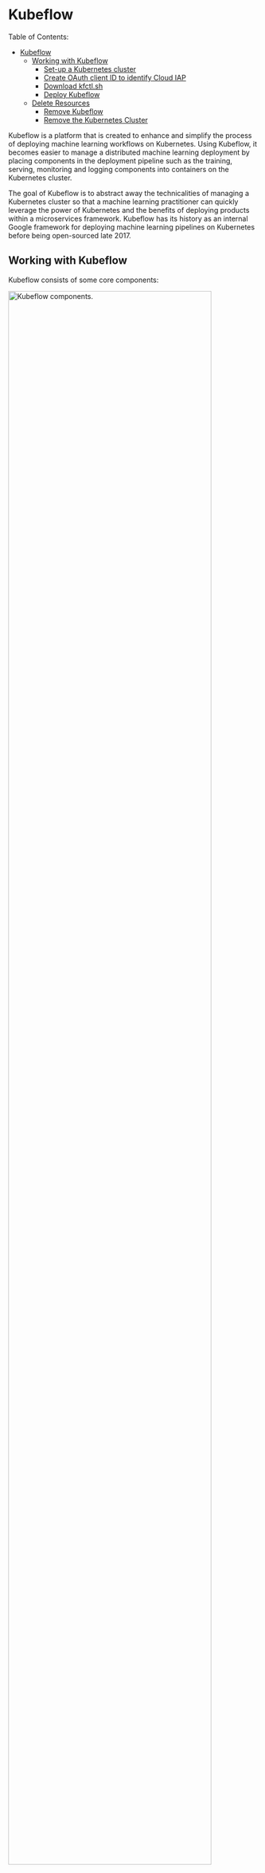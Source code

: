 # Kubeflow

Table of Contents:
- [Kubeflow](#kubeflow)
  - [Working with Kubeflow](#working-with-kubeflow)
    - [Set-up a Kubernetes cluster](#set-up-a-kubernetes-cluster)
    - [Create OAuth client ID to identify Cloud IAP](#create-oauth-client-id-to-identify-cloud-iap)
    - [Download kfctl.sh](#download-kfctlsh)
    - [Deploy Kubeflow](#deploy-kubeflow)
  - [Delete Resources](#delete-resources)
    - [Remove Kubeflow](#remove-kubeflow)
    - [Remove the Kubernetes Cluster](#remove-the-kubernetes-cluster)

Kubeflow is a platform that is created to enhance and simplify the process of deploying machine learning workflows on Kubernetes. Using Kubeflow, it becomes easier to manage a distributed machine learning deployment by placing components in the deployment pipeline such as the training, serving, monitoring and logging components into containers on the Kubernetes cluster.

The goal of Kubeflow is to abstract away the technicalities of managing a Kubernetes cluster so that a machine learning practitioner can quickly leverage the power of Kubernetes and the benefits of deploying products within a microservices framework. Kubeflow has its history as an internal Google framework for deploying machine learning pipelines on Kubernetes before being open-sourced late 2017.

## Working with Kubeflow
Kubeflow consists of some core components:

<img src="img/kubeflow-components.png" alt="Kubeflow components." height=90% width=90% />

### Set-up a Kubernetes cluster
```bash
# create a GKE cluster
gcloud container clusters create ekaba-gke-cluster
```

```
Creating cluster ekaba-gke-cluster in us-central1-a... Cluster is being health-checked (master is healthy)...done.
Created [https://container.googleapis.com/v1/projects/oceanic-sky-230504/zones/us-central1-a/clusters/ekaba-gke-cluster].
To inspect the contents of your cluster, go to: https://console.cloud.google.com/kubernetes/workload_/gcloud/us-central1-a/ekaba-gke-cluster?project=oceanic-sky-230504
kubeconfig entry generated for ekaba-gke-cluster.
NAME               LOCATION       MASTER_VERSION  MASTER_IP      MACHINE_TYPE   NODE_VERSION  NUM_NODES  STATUS
ekaba-gke-cluster  us-central1-a  1.11.7-gke.4    35.193.101.24  n1-standard-1  1.11.7-gke.4  3          RUNNING
```

```bash
# view the nodes of the kubernetes cluster on GKE
kubectl get nodes
```

```
NAME                                               STATUS    ROLES     AGE       VERSION
gke-ekaba-gke-cluster-default-pool-0f55a72b-0707   Ready     <none>    4m        v1.11.7-gke.4
gke-ekaba-gke-cluster-default-pool-0f55a72b-b0xv   Ready     <none>    4m        v1.11.7-gke.4
gke-ekaba-gke-cluster-default-pool-0f55a72b-g4w8   Ready     <none>    4m        v1.11.7-gke.4
```

### Create OAuth client ID to identify Cloud IAP
Kubeflow uses Cloud Identity-Aware Proxy (Cloud IAP) to securely connect to Jupyter and other running web apps. Kubeflow uses email addressses for authentication. In this section, we'll create an OAuth client ID which will be used to identify Cloud IAP when requesting access to a user’s email account.

- Go to the <a href="https://console.cloud.google.com/apis/credentials">APIs & Services -> Credentials</a> page in GCP Console.
- Go to the OAuth consent screen.
  - Assign an Application Name, e.g. My-Kubeflow-App
  - For Authorized domains, use [YOUR_PRODJECT_ID].cloud.goog

<img src="img/kubeflow-consent-1.png" alt="OAuth consent screen." height=90% width=90% />

- Go to the Credentials tab.
  - Click Create credentials, and then click OAuth client ID.
  - Under Application type, select Web application.

<img src="img/create-credentials-oauth.png" alt="Credentials Tab OAuth." height=90% width=90% />

  - Choose a **Name** to identify the OAuth client ID.
  - In the Authorized redirect URIs box, enter the following:
    ```
    https://<deployment_name>.endpoints.<project>.cloud.goog/_gcp_gatekeeper/authenticate
    ```
  - <deployment_name> must be the name of the Kubeflow deployment.
  - <project> is the GCP project ID.
  - In this case, it will be:
  ```
  https://ekaba-kubeflow-app.endpoints.oceanic-sky-230504.cloud.goog/_gcp_gatekeeper/authenticate
  ```

  <img src="img/create-oauth-clientid.png" alt="Create OAuth client ID." height=90% width=90% />

- Take note of the client ID and client secret that appear in the OAuth client window. This is needed to enable Cloud IAP.

```bash
# Create environment variables from the OAuth client ID and secret earlier obtained.
export CLIENT_ID=506126439013-drbrj036hihvdolgki6lflovm4bjb6c1.apps.googleusercontent.com
export CLIENT_SECRET=bACWJuojIVm7PIMphzTOYz9D
export PROJECT=oceanic-sky-230504
```

### Download kfctl.sh
```bash
# create a folder on the local machine
mkdir kubeflow

# move to created folder
cd kubeflow

# save folder path as a variable
export KUBEFLOW_SRC=$(pwd)

# download kubeflow `kfctl.sh`
export KUBEFLOW_TAG=v0.4.1

curl https://raw.githubusercontent.com/kubeflow/kubeflow/${KUBEFLOW_TAG}/scripts/download.sh | bash
```

```
  % Total    % Received % Xferd  Average Speed   Time    Time     Time  Current
                                 Dload  Upload   Total   Spent    Left  Speed
100   800  100   800    0     0   1716      0 --:--:-- --:--:-- --:--:--  1716
+ '[' '!' -z 0.4.1 ']'
+ KUBEFLOW_TAG=v0.4.1
+ KUBEFLOW_TAG=v0.4.1
++ mktemp -d /tmp/tmp.kubeflow-repo-XXXX
+ TMPDIR=/tmp/tmp.kubeflow-repo-MJcy
+ curl -L -o /tmp/tmp.kubeflow-repo-MJcy/kubeflow.tar.gz https://github.com/kubeflow/kubeflow/archive/v0.4.1.tar.gz
  % Total    % Received % Xferd  Average Speed   Time    Time     Time  Current
                                 Dload  Upload   Total   Spent    Left  Speed
100   125    0   125    0     0     64      0 --:--:--  0:00:01 --:--:--    64
100 8099k    0 8099k    0     0  1309k      0 --:--:--  0:00:06 --:--:-- 2277k
+ tar -xzvf /tmp/tmp.kubeflow-repo-MJcy/kubeflow.tar.gz -C /tmp/tmp.kubeflow-repo-MJcy
...
x kubeflow-0.4.1/tf-controller-examples/tf-cnn/README.md
x kubeflow-0.4.1/tf-controller-examples/tf-cnn/create_job_specs.py
x kubeflow-0.4.1/tf-controller-examples/tf-cnn/launcher.py
++ find /tmp/tmp.kubeflow-repo-MJcy -maxdepth 1 -type d -name 'kubeflow*'
+ KUBEFLOW_SOURCE=/tmp/tmp.kubeflow-repo-MJcy/kubeflow-0.4.1
+ cp -r /tmp/tmp.kubeflow-repo-MJcy/kubeflow-0.4.1/kubeflow ./
+ cp -r /tmp/tmp.kubeflow-repo-MJcy/kubeflow-0.4.1/scripts ./
+ cp -r /tmp/tmp.kubeflow-repo-MJcy/kubeflow-0.4.1/deployment ./
```

```bash
# list directory elements
ls -la
```

```
drwxr-xr-x   6 ekababisong  staff   204 17 Mar 04:15 .
drwxr-xr-x  25 ekababisong  staff   850 17 Mar 04:09 ..
drwxr-xr-x   4 ekababisong  staff   136 17 Mar 04:18 deployment
drwxr-xr-x  36 ekababisong  staff  1224 17 Mar 04:14 kubeflow
drwxr-xr-x  16 ekababisong  staff   544 17 Mar 04:14 scripts
```

### Deploy Kubeflow
```bash
# assign the name for the Kubeflow deployment
# The ksonnet app is created in the directory ${KFAPP}/ks_app
export KFAPP=ekaba-kubeflow-app

# run setup script
${KUBEFLOW_SRC}/scripts/kfctl.sh init ${KFAPP} --platform gcp --project ${PROJECT}

# navigate to the deployment directory
cd ${KFAPP}

# creates config files defining the various resources running on kubernetes
${KUBEFLOW_SRC}/scripts/kfctl.sh generate platform
${KUBEFLOW_SRC}/scripts/kfctl.sh apply platform
${KUBEFLOW_SRC}/scripts/kfctl.sh generate k8s
${KUBEFLOW_SRC}/scripts/kfctl.sh apply k8s
```

```bash
# view resources deployed in namespace kubeflow
kubectl -n kubeflow get  all
```

Kubeflow is available at the url: https://ekaba-kubeflow-app.endpoints.oceanic-sky-230504.cloud.goog/
**Note:** It can take 10-15 minutes for the URI to become available. Kubeflow needs to provision a signed SSL certificate and register a DNS name.

## Delete Resources

### Remove Kubeflow
```bash
# navigate to kubeflow app
cd ${KFAPP}

# run script to delete the deployment
${KUBEFLOW_SRC}/scripts/kfctl.sh delete all
```

**The Kubeflow Homescreen**

<img src="img/kubeflow-homescreen.png" alt="Kubeflow Homescreen." height=90% width=90% />


### Remove the Kubernetes Cluster
```bash
# delete the kubernetes cluster
gcloud container clusters delete ekaba-gke-cluster
```